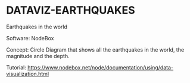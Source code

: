 # DATAVIZ-EARTHQUAKES

Earthquakes in the world

Software: NodeBox

Concept: Circle Diagram that shows all the earthquakes in the world, the magnitude and the depth.

Tutorial: https://www.nodebox.net/node/documentation/using/data-visualization.html